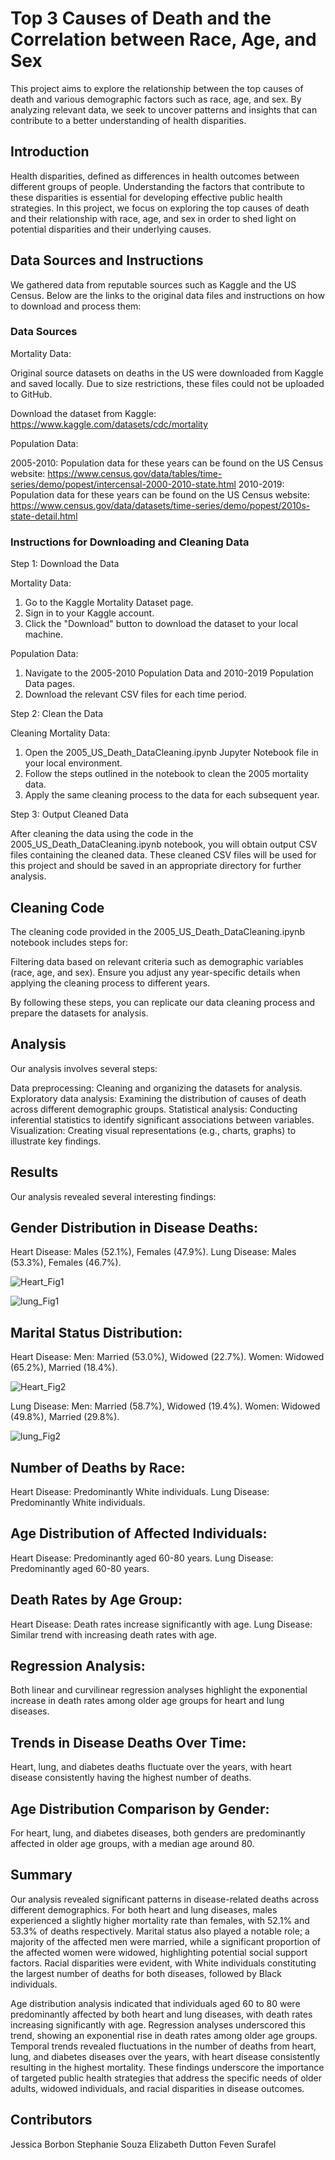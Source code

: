 # Top 3 Causes of Death and the Correlation between Race, Age, and Sex

This project aims to explore the relationship between the top causes of death and various demographic factors such as race, age, and sex. By analyzing relevant data, we seek to uncover patterns and insights that can contribute to a better understanding of health disparities.

## Introduction
Health disparities, defined as differences in health outcomes between different groups of people. Understanding the factors that contribute to these disparities is essential for developing effective public health strategies. In this project, we focus on exploring the top causes of death and their relationship with race, age, and sex in order to shed light on potential disparities and their underlying causes. 

## Data Sources and Instructions
We gathered data from reputable sources such as Kaggle and the US Census. Below are the links to the original data files and instructions on how to download and process them:

### Data Sources
Mortality Data:

Original source datasets on deaths in the US were downloaded from Kaggle and saved locally. Due to size restrictions, these files could not be uploaded to GitHub.

Download the dataset from Kaggle: https://www.kaggle.com/datasets/cdc/mortality

Population Data:

2005-2010: Population data for these years can be found on the US Census website: https://www.census.gov/data/tables/time-series/demo/popest/intercensal-2000-2010-state.html
2010-2019: Population data for these years can be found on the US Census website: https://www.census.gov/data/datasets/time-series/demo/popest/2010s-state-detail.html

### Instructions for Downloading and Cleaning Data

Step 1: Download the Data

Mortality Data:
1. Go to the Kaggle Mortality Dataset page.
2. Sign in to your Kaggle account.
3. Click the "Download" button to download the dataset to your local machine.

Population Data:
1. Navigate to the 2005-2010 Population Data and 2010-2019 Population Data pages.
2. Download the relevant CSV files for each time period.

Step 2: Clean the Data

Cleaning Mortality Data:
1. Open the 2005_US_Death_DataCleaning.ipynb Jupyter Notebook file in your local environment.
2. Follow the steps outlined in the notebook to clean the 2005 mortality data.
3. Apply the same cleaning process to the data for each subsequent year.

Step 3: Output Cleaned Data

After cleaning the data using the code in the 2005_US_Death_DataCleaning.ipynb notebook, you will obtain output CSV files containing the cleaned data.
These cleaned CSV files will be used for this project and should be saved in an appropriate directory for further analysis.

## Cleaning Code
The cleaning code provided in the 2005_US_Death_DataCleaning.ipynb notebook includes steps for:

Filtering data based on relevant criteria such as demographic variables (race, age, and sex).
Ensure you adjust any year-specific details when applying the cleaning process to different years.

By following these steps, you can replicate our data cleaning process and prepare the datasets for analysis.

## Analysis
Our analysis involves several steps:

Data preprocessing: Cleaning and organizing the datasets for analysis.
Exploratory data analysis: Examining the distribution of causes of death across different demographic groups.
Statistical analysis: Conducting inferential statistics to identify significant associations between variables.
Visualization: Creating visual representations (e.g., charts, graphs) to illustrate key findings.

## Results
Our analysis revealed several interesting findings:

## Gender Distribution in Disease Deaths:

Heart Disease: Males (52.1%), Females (47.9%).
Lung Disease: Males (53.3%), Females (46.7%).

![Heart_Fig1](https://github.com/azmedtech/ASU_DA_Project1_Team2/assets/145080930/91f1e0d0-a337-4a44-892f-ff1df2a74be7)

![lung_Fig1](https://github.com/azmedtech/ASU_DA_Project1_Team2/assets/145080930/5877e4e8-4305-4a2b-84cc-da6d653a556b)

## Marital Status Distribution:

Heart Disease:
Men: Married (53.0%), Widowed (22.7%).
Women: Widowed (65.2%), Married (18.4%).

![Heart_Fig2](https://github.com/azmedtech/ASU_DA_Project1_Team2/assets/145080930/ae474fe9-1c0f-4d87-8aae-b11fbfdcde27)

Lung Disease:
Men: Married (58.7%), Widowed (19.4%).
Women: Widowed (49.8%), Married (29.8%).

![lung_Fig2](https://github.com/azmedtech/ASU_DA_Project1_Team2/assets/145080930/c52dd874-80de-4fd0-a4b3-7741d5307653)

## Number of Deaths by Race:

Heart Disease: Predominantly White individuals.
Lung Disease: Predominantly White individuals.

## Age Distribution of Affected Individuals:

Heart Disease: Predominantly aged 60-80 years.
Lung Disease: Predominantly aged 60-80 years.

## Death Rates by Age Group:

Heart Disease: Death rates increase significantly with age.
Lung Disease: Similar trend with increasing death rates with age.

## Regression Analysis:

Both linear and curvilinear regression analyses highlight the exponential increase in death rates among older age groups for heart and lung diseases.

## Trends in Disease Deaths Over Time:

Heart, lung, and diabetes deaths fluctuate over the years, with heart disease consistently having the highest number of deaths.

## Age Distribution Comparison by Gender:

For heart, lung, and diabetes diseases, both genders are predominantly affected in older age groups, with a median age around 80.

## Summary

Our analysis revealed significant patterns in disease-related deaths across different demographics. For both heart and lung diseases, males experienced a slightly higher mortality rate than females, with 52.1% and 53.3% of deaths respectively. Marital status also played a notable role; a majority of the affected men were married, while a significant proportion of the affected women were widowed, highlighting potential social support factors. Racial disparities were evident, with White individuals constituting the largest number of deaths for both diseases, followed by Black individuals.

Age distribution analysis indicated that individuals aged 60 to 80 were predominantly affected by both heart and lung diseases, with death rates increasing significantly with age. Regression analyses underscored this trend, showing an exponential rise in death rates among older age groups. Temporal trends revealed fluctuations in the number of deaths from heart, lung, and diabetes diseases over the years, with heart disease consistently resulting in the highest mortality. These findings underscore the importance of targeted public health strategies that address the specific needs of older adults, widowed individuals, and racial disparities in disease outcomes.

## Contributors
Jessica Borbon 
Stephanie Souza
Elizabeth Dutton
Feven Surafel
